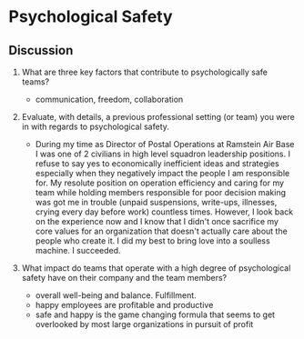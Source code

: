 # Psychological Safety

## Discussion

1. What are three key factors that contribute to psychologically safe teams?
   * communication, freedom, collaboration

2. Evaluate, with details, a previous professional setting (or team) you were in with regards to psychological safety.
   * During my time as Director of Postal Operations at Ramstein Air Base I was one of 2 civilians in high level squadron leadership positions.  I refuse to say yes to economically inefficient ideas and strategies especially when they negatively impact the people I am responsible for.  My resolute position on operation efficiency and caring for my team while holding members responsible for poor decision making was got me in trouble (unpaid suspensions, write-ups, illnesses, crying every day before work) countless times.  However, I look back on the experience now and I know that I didn't once sacrifice my core values for an organization that doesn't actually care about the people who create it.  I did my best to bring love into a soulless machine.  I succeeded.

3. What impact do teams that operate with a high degree of psychological safety have on their company and the team members?
   * overall well-being and balance.  Fulfillment.
   * happy employees are profitable and productive
   * safe and happy is the game changing formula that seems to get overlooked by most large organizations in pursuit of profit
